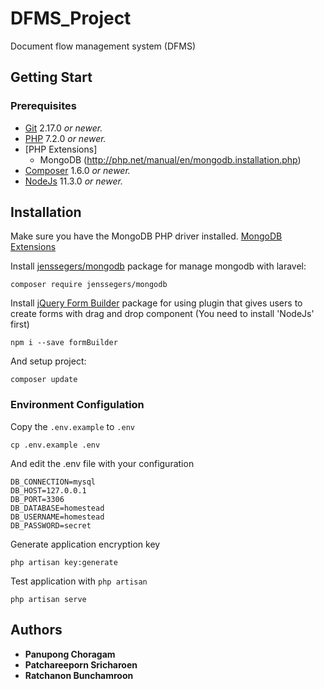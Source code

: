 # DFMS_Project
Document flow management system (DFMS)

Getting Start
------------
### Prerequisites
- [Git](https://git-scm.com/) 2.17.0 *or newer.*
- [PHP](https://www.php.net/) 7.2.0 *or newer.*
- [PHP Extensions]
    - MongoDB (http://php.net/manual/en/mongodb.installation.php)
- [Composer](https://getcomposer.org/) 1.6.0 *or newer.*
- [NodeJs](https://nodejs.org/en/) 11.3.0 *or newer.*

Installation
------------
Make sure you have the MongoDB PHP driver installed. [MongoDB Extensions](http://php.net/manual/en/mongodb.installation.php)

Install [jenssegers/mongodb](https://github.com/jenssegers/laravel-mongodb/blob/master/README.md) package for manage mongodb with laravel:

```
composer require jenssegers/mongodb
```

Install [jQuery Form Builder](https://formbuilder.online) package for using plugin that gives users to create forms with drag and drop component (You need to install 'NodeJs' first)

```
npm i --save formBuilder
```

And setup project:

```
composer update
```

### Environment Configulation

Copy the `.env.example` to `.env`

```
cp .env.example .env
```

And edit the .env file with your configuration

```
DB_CONNECTION=mysql
DB_HOST=127.0.0.1
DB_PORT=3306
DB_DATABASE=homestead
DB_USERNAME=homestead
DB_PASSWORD=secret
```

Generate application encryption key

```
php artisan key:generate
```

Test application with `php artisan`

```
php artisan serve
```


## Authors
- **Panupong Choragam**
- **Patchareeporn Sricharoen**
- **Ratchanon Bunchamroon**









